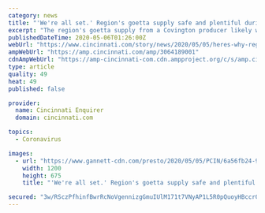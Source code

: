 ```yaml
---
category: news
title: "'We're all set.' Region's goetta supply safe and plentiful during COVID-19 pandemic, Glier's chief says"
excerpt: "The region's goetta supply from a Covington producer likely won't dwindle in the midst of the COVID-19 pandemic."
publishedDateTime: 2020-05-06T01:26:00Z
webUrl: "https://www.cincinnati.com/story/news/2020/05/05/heres-why-regions-goetta-supply-could-safe-during-pandemic/3064189001/"
ampWebUrl: "https://amp.cincinnati.com/amp/3064189001"
cdnAmpWebUrl: "https://amp-cincinnati-com.cdn.ampproject.org/c/s/amp.cincinnati.com/amp/3064189001"
type: article
quality: 49
heat: 49
published: false

provider:
  name: Cincinnati Enquirer
  domain: cincinnati.com

topics:
  - Coronavirus

images:
  - url: "https://www.gannett-cdn.com/presto/2020/05/05/PCIN/6a56fb24-97cf-459b-ab77-6293f4dcab87-050520_GOETTA_001.jpg?auto=webp&crop=4654,2618,x0,y0&format=pjpg&width=1200"
    width: 1200
    height: 675
    title: "'We're all set.' Region's goetta supply safe and plentiful during COVID-19 pandemic, Glier's chief says"

secured: "3w/RSczPfhinfBwrRcNoVgennizgGmuIUlM171t7VNyAP1L5R0pQuoyHBccr0uav+lcBGSMUglQnarIA4diXhkjbA4X/X9NuWWx28RUifkGL+5PIXoCRXYjjmnBNGOkS++z2DsKBj/OpTKDqQ8RbgHhKsHCaHu9a1Gw9O8UHcc2nwgfS4C7URZ7BWZB37t0uFhAbZZ1/kX/wRwbpJxFgMUz+wFC3fXNCFjwpmL0qb9NbGfCa0efhNtsH9CWnDlheQ4QJ/DfNF1yKgb38ZD5eTrDZ9n7BKGAz3NlqY94ziL1qRgQ0qNqXHj3GrB0+Kld0;tlsHLL43/0/hPfICP/3bQA=="
---
```


